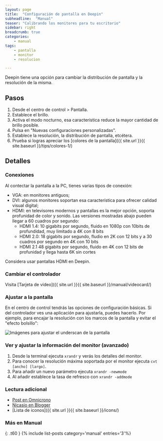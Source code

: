 ```yaml
---
layout: page
title:  "Configuración de pantalla en Deepin"
subheadline:  "Manual"
teaser: "Calibrando los monitores para tu escritorio"
sidebar: right
breadcrumb: true
categories:
    - manual
tags:
    - pantalla
    - monitor
    - resolucion

---
```


Deepin tiene una opción para cambiar la distribución de pantalla y la resolución de la misma.

## Pasos

1. Desde el centro de control > Pantalla.
2. Establece el brillo.
3. Activa el modo nocturno, esa característica reduce la mayor cantidad de brillo posible.
4. Pulsa en "Nuevas configuraciones personalizadas".
5. Establece la resolución, la distribución de pantalla, etcétera.
6. Prueba si logras apreciar los [colores de la pantalla]({{ site.url }}{{ site.baseurl }}/tips/colores-1/)

## Detalles
### Conexiones
Al contectar la pantalla a la PC, tienes varias tipos de conexión:
* VGA: en monitores antiguos;
* DVI: algunos monitores soportan esa característica para ofrecer calidad visual digital;
* HDMI: en televisores modernos y pantallas es la mejor opción, soporta profunidad de color y sonido. Las versiones mostradas abajo pueden llegar a 60 cuadros por segundo:
  * HDMI 1.4: 10 gigabits por segundo, fluido en 1080p con 10bits de profundidad, muy limitado a 4K con 8 bits
  * HDMI 2.0: 18 gigabits por segundo, fludio en 2K con 12 bits y a 30 cuadros por segundo en 4K con 10 bits
  * HDMI 2.1  48 gigabits por segundo, fluido en 4K con 12 bits de profunidad y llega hasta 6K sin cortes

Considera usar pantallas HDMI en Deepin.

### Cambiar el controlador
Visita [Tarjeta de vídeo]({{ site.url }}{{ site.baseurl }}/manual/videocard/)

### Ajustar a la pantalla
En el centro de control tendrás las opciones de configuración básicas. Si del controlador ves una aplicación para ajustarla, puedes hacerlo. Por ejemplo, para encajar la resolución con los marcos de la pantalla y evitar el "efecto bolsillo":

<div class="row">
    <div class="medium-12 columns t30">
    <img src="{{ site.urlimg }}underscannvidia.png" alt="Imágenes para ajustar el underscan de la pantalla">
    </div><!-- /.medium-4.columns -->
</div>

### Ver y ajustar la información del monitor (avanzado)
1. Desde la terminal ejecuta `xrandr` y verás los detalles del monitor.
2. Para conocer la resolución máxima soportada por el monitor ejecuta `cvt [ancho] [largo]`.
3. Para añadir un nuevo parámetro ejecuta `xrandr -newmode`
4. Al añadir establece la tasa de refresco con `xrandr -addmode`

### Lectura adicional
* [Post en Omnicrono](http://omicrono.elespanol.com/2017/10/usar-un-televisor-como-monitor/)
* [Nicasio en Blogger](http://hatteras-blog.blogspot.com/2013/05/anadir-resoluciones-de-pantalla.html)
* [Lista de iconos]({{ site.url }}{{ site.baseurl }}/icons/)

### Más en Manual
{: .t60 }
{% include list-posts category='manual' entries='3'%}
